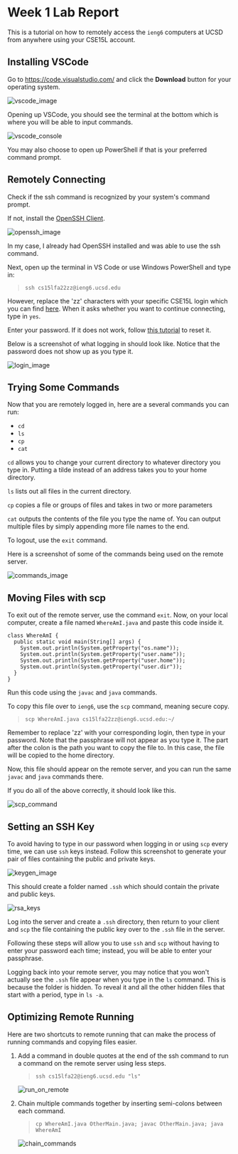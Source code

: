 # Week 1 Lab Report

This is a tutorial on how to remotely access the `ieng6` computers at UCSD from anywhere using your CSE15L account.

## Installing VSCode

Go to https://code.visualstudio.com/ and click the **Download** button for your operating system.

![vscode_image](vscode_download.png)

Opening up VSCode, you should see the terminal at the bottom which is where you will be able to input commands.

![vscode_console](vs_code_terminal.png)

You may also choose to open up PowerShell if that is your preferred command prompt.

## Remotely Connecting

Check if the ssh command is recognized by your system's command prompt.

If not, install the [OpenSSH Client](https://learn.microsoft.com/en-us/windows-server/administration/openssh/openssh_install_firstuse?tabs=gui).

![openssh_image](openssh_install.png)

In my case, I already had OpenSSH installed and was able to use the ssh command.

Next, open up the terminal in VS Code or use Windows PowerShell and type in:

> `ssh cs15lfa22zz@ieng6.ucsd.edu`

However, replace the 'zz' characters with your specific CSE15L login which you can find [here](https://sdacs.ucsd.edu/~icc/index.php). When it asks whether you want to continue connecting, type in `yes`.

Enter your password. If it does not work, follow [this tutorial](https://docs.google.com/document/d/1hs7CyQeh-MdUfM9uv99i8tqfneos6Y8bDU0uhn1wqho/edit) to reset it.

Below is a screenshot of what logging in should look like. Notice that the password does not show up as you type it.

![login_image](login_image.png)

## Trying Some Commands

Now that you are remotely logged in, here are a several commands you can run:

- `cd`
- `ls`
- `cp`
- `cat`

`cd` allows you to change your current directory to whatever directory you type in. Putting a tilde instead of an address takes you to your home directory.

`ls` lists out all files in the current directory.

`cp` copies a file or groups of files and takes in two or more parameters

`cat` outputs the contents of the file you type the name of. You can output multiple files by simply appending more file names to the end.

To logout, use the `exit` command.

Here is a screenshot of some of the commands being used on the remote server.

![commands_image](commands.png)

## Moving Files with scp

To exit out of the remote server, use the command `exit`. Now, on your local computer, create a file named `WhereAmI.java` and paste this code inside it.

```
class WhereAmI {
  public static void main(String[] args) {
    System.out.println(System.getProperty("os.name"));
    System.out.println(System.getProperty("user.name"));
    System.out.println(System.getProperty("user.home"));
    System.out.println(System.getProperty("user.dir"));
  }
}
```

Run this code using the `javac` and `java` commands.

To copy this file over to `ieng6`, use the `scp` command, meaning secure copy.

> `scp WhereAmI.java cs15lfa22zz@ieng6.ucsd.edu:~/`

Remember to replace 'zz' with your corresponding login, then type in your password. Note that the passphrase will not appear as you type it. The part after the colon is the path you want to copy the file to. In this case, the file will be copied to the home directory.

Now, this file should appear on the remote server, and you can run the same `javac` and `java` commands there.

If you do all of the above correctly, it should look like this.

![scp_command](scp_command.png)

## Setting an SSH Key

To avoid having to type in our password when logging in or using `scp` every time, we can use `ssh` keys instead. Follow this screenshot to generate your pair of files containing the public and private keys.

![keygen_image](keygen.png)

This should create a folder named `.ssh` which should contain the private and public keys.

![rsa_keys](rsa_keys.png)

Log into the server and create a `.ssh` directory, then return to your client and `scp` the file containing the public key over to the `.ssh` file in the server.

Following these steps will allow you to use `ssh` and `scp` without having to enter your password each time; instead, you will be able to enter your passphrase.

Logging back into your remote server, you may notice that you won't actually see the `.ssh` file appear when you type in the `ls` command. This is because the folder is hidden. To reveal it and all the other hidden files that start with a period, type in `ls -a`.

## Optimizing Remote Running

Here are two shortcuts to remote running that can make the process of running commands and copying files easier.

1. Add a command in double quotes at the end of the ssh command to run a command on the remote server using less steps.

   > `ssh cs15lfa22@ieng6.ucsd.edu "ls"`

   ![run_on_remote](run_on_remote.png)

2. Chain multiple commands together by inserting semi-colons between each command.

   > `cp WhereAmI.java OtherMain.java; javac OtherMain.java; java WhereAmI`

   ![chain_commands](chain_commands.png)
